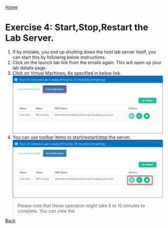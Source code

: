 [Home](./../README.md)
# Exercise 4: Start,Stop,Restart the Lab Server. 

1. If by mistake, you end up shutting down the host lab server itself, you can start this by
following below instructions.
2. Click on the launch lab link from the emails again. This will open up your lab details page.
3. Click on Virtual Machines, As specified in below link. 
 ![](images/image14.png)
4. You can use toolbar items to start/restart/stop the server. 
 ![](images/image15.png)
 
 > Please note that these operation might take 5 to 10 minutes to complete. You can view the

[Back](./Exercise-3-Start-VMs-using-Hyper-V.md#exercise-3-start-vms-using-hyper-v-manager)
